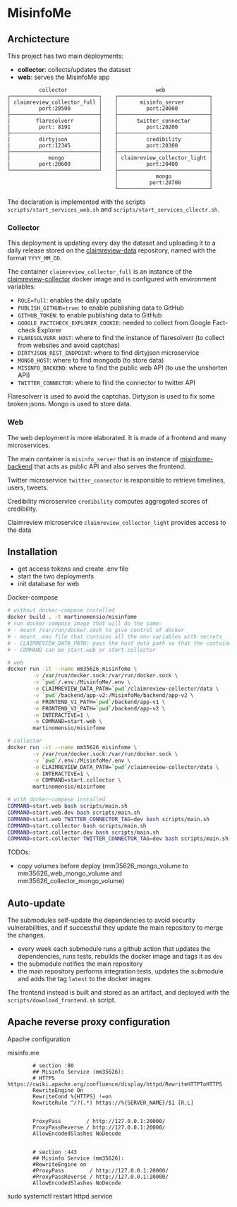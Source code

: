 # MisinfoMe

## Archictecture

This project has two main deployments: 
- **collector**: collects/updates the dataset
- **web**: serves the MisinfoMe app

```code
          collector                            web
┌────────────────────────────┐    ┌─────────────────────────────┐
│ claimreview_collector_full │    │       misinfo_server        │
│         port:20500         │    │         port:20000          │
├────────────────────────────┤    ├─────────────────────────────┤
|        flaresolverr        │    │      twitter_connector      │
|         port: 8191         │    │         port:20200          │
├────────────────────────────┤    ├─────────────────────────────┤
|         dirtyjson          │    │         credibility         │
|         port:12345         │    │         port:20300          │
├────────────────────────────┤    ├─────────────────────────────┤
|            mongo           │    │ claimreview_collector_light │
|         port:20600         │    │         port:20400          │
└────────────────────────────┘    ├─────────────────────────────┤
                                  │            mongo            │
                                  │          port:20700         │
                                  └─────────────────────────────┘
```

The declaration is implemented with the scripts `scripts/start_services_web.sh` and `scripts/start_services_cllectr.sh`.

### Collector
This deployment is updating every day the dataset and uploading it to a daily release stored on the [claimreview-data](https://github.com/MartinoMensio/claimreview-data) repository, named with the format `YYYY_MM_DD`.

The container `claimreview_collector_full` is an instance of the [claimreview-collector](https://github.com/MartinoMensio/claimreview-collector) docker image and is configured with environment variables:
- `ROLE=full`: enables the daily update
- `PUBLISH_GITHUB=true`: to enable publishing data to GitHub
- `GITHUB_TOKEN`: to enable publishing data to GitHub
- `GOOGLE_FACTCHECK_EXPLORER_COOKIE`: needed to collect from Google Fact-check Explorer
- `FLARESOLVERR_HOST`: where to find the instance of flaresolverr (to collect from websites and avoid captchas)
- `DIRTYJSON_REST_ENDPOINT`: where to find dirtyjson microservice
- `MONGO_HOST`: where to find mongodb (to store data)
- `MISINFO_BACKEND`: where to find the public web API (to use the unshorten API)
- `TWITTER_CONNECTOR`: where to find the connector to twitter API

Flaresolverr is used to avoid the captchas.
Dirtyjson is used to fix some broken jsons.
Mongo is used to store data.

### Web

The web deployment is more elaborated. It is made of a frontend and many microservices.

The main container is `misinfo_server` that is an instance of [misinfome-backend](https://github.com/MartinoMensio/misinfome-backend) that acts as public API and also serves the frontend.

Twitter microservice `twitter_connector` is responsible to retrieve timelines, users, tweets.

Credibility microservice `credibility` computes aggregated scores of credibility.

Claimreview microservice `claimreview_collector_light` provides access to the data


## Installation


- get access tokens and create .env file
- start the two deployments
- init database for web


Docker-compose
```bash
# without docker-compose installed
docker build . -t martinomensio/misinfome
# run docker-compose image that will do the same:
# - mount /var/run/docker.sock to give control of docker
# - mount .env file that contains all the env variables with secrets
# - CLAIMREVIEW_DATA_PATH: pass the host data path so that the container know where it is to run docker-compose
# - COMMAND can be start.web or start.collector

# web
docker run -it --name mm35626_misinfome \
        -v /var/run/docker.sock:/var/run/docker.sock \
        -v `pwd`/.env:/MisinfoMe/.env \
        -e CLAIMREVIEW_DATA_PATH=`pwd`/claimreview-collector/data \
        -v `pwd`/backend/app-v2:/MisinfoMe/backend/app-v2 \
        -e FRONTEND_V1_PATH=`pwd`/backend/app-v1 \
        -e FRONTEND_V2_PATH=`pwd`/backend/app-v2 \
        -e INTERACTIVE=1 \
        -e COMMAND=start.web \
        martinomensio/misinfome

# collector
docker run -it --name mm35626_misinfome \
        -v /var/run/docker.sock:/var/run/docker.sock \
        -v `pwd`/.env:/MisinfoMe/.env \
        -e CLAIMREVIEW_DATA_PATH=`pwd`/claimreview-collector/data \
        -e INTERACTIVE=1 \
        -e COMMAND=start.collector \
        martinomensio/misinfome

# with docker-compose installed
COMMAND=start.web bash scripts/main.sh
COMMAND=start.web.dev bash scripts/main.sh
COMMAND=start.web TWITTER_CONNECTOR_TAG=dev bash scripts/main.sh
COMMAND=start.collector bash scripts/main.sh
COMMAND=start.collector.dev bash scripts/main.sh
COMMAND=start.collector TWITTER_CONNECTOR_TAG=dev bash scripts/main.sh
```

TODOs:
- copy volumes before deploy (mm35626_mongo_volume to mm35626_web_mongo_volume and mm35626_collector_mongo_volume)


## Auto-update

The submodules self-update the dependencies to avoid security vulnerabilities, and if successful they update the main repository to merge the changes.

- every week each submodule runs a github action that updates the dependencies, runs tests, rebuilds the docker image and tags it as `dev`
- the submodule notifies the main repository
- the main repository performs integration tests, updates the submodule and adds the tag `latest` to the docker images

The frontend instead is built and stored as an artifact, and deployed with the `scripts/download_frontend.sh` script.

## Apache reverse proxy configuration

Apache configuration

misinfo.me

```
        # section :80
        ## Misinfo Service (mm35626):
        # HTTPS https://cwiki.apache.org/confluence/display/httpd/RewriteHTTPToHTTPS
        RewriteEngine On
        RewriteCond %{HTTPS} !=on
        RewriteRule ^/?(.*) https://%{SERVER_NAME}/$1 [R,L]


        ProxyPass        / http://127.0.0.1:20000/
        ProxyPassReverse / http://127.0.0.1:20000/
        AllowEncodedSlashes NoDecode


        # section :443
        ## Misinfo Service (mm35626):
        #RewriteEngine on
        #ProxyPass        / http://127.0.0.1:20000/
        #ProxyPassReverse / http://127.0.0.1:20000/
        AllowEncodedSlashes NoDecode
```
sudo systemctl restart httpd.service
